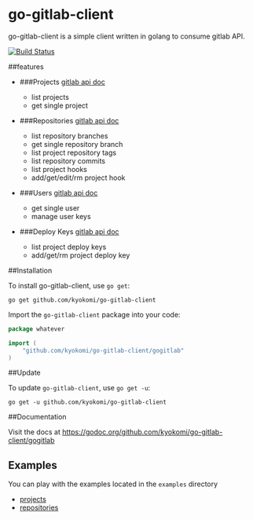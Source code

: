 go-gitlab-client
================

go-gitlab-client is a simple client written in golang to consume gitlab API.

[![Build Status](https://travis-ci.org/kyokomi/go-gitlab-client.png?branch=master)](https://travis-ci.org/kyokomi/go-gitlab-client)


##features

*	
	###Projects [gitlab api doc](http://api.gitlab.org/projects.html)
	* list projects
	* get single project

*	
	###Repositories [gitlab api doc](http://api.gitlab.org/repositories.html)
	* list repository branches
	* get single repository branch
	* list project repository tags
	* list repository commits
	* list project hooks
	* add/get/edit/rm project hook

*	
	###Users [gitlab api doc](http://api.gitlab.org/users.html)
	* get single user
	* manage user keys

*	
	###Deploy Keys [gitlab api doc](http://api.gitlab.org/deploy_keys.html)
	* list project deploy keys
	* add/get/rm project deploy key




##Installation

To install go-gitlab-client, use `go get`:

    go get github.com/kyokomi/go-gitlab-client

Import the `go-gitlab-client` package into your code:

```go
package whatever

import (
    "github.com/kyokomi/go-gitlab-client/gogitlab"
)
```


##Update

To update `go-gitlab-client`, use `go get -u`:

    go get -u github.com/kyokomi/go-gitlab-client


##Documentation

Visit the docs at https://godoc.org/github.com/kyokomi/go-gitlab-client/gogitlab


## Examples

You can play with the examples located in the `examples` directory

* [projects](https://github.com/kyokomi/go-gitlab-client/tree/master/examples/projects)
* [repositories](https://github.com/kyokomi/go-gitlab-client/tree/master/examples/repositories)
